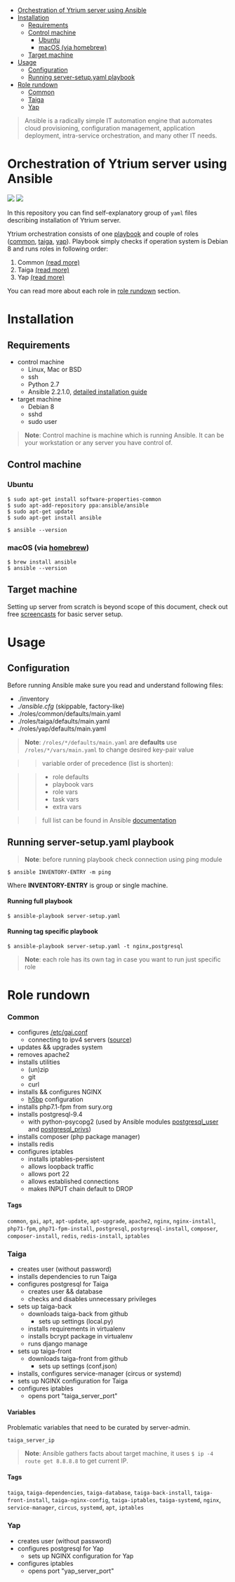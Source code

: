 <!-- START doctoc generated TOC please keep comment here to allow auto update -->
<!-- DON'T EDIT THIS SECTION, INSTEAD RE-RUN doctoc TO UPDATE -->


- [Orchestration of Ytrium server using Ansible](#orchestration-of-ytrium-server-using-ansible)
- [Installation](#installation)
  - [Requirements](#requirements)
  - [Control machine](#control-machine)
    - [Ubuntu](#ubuntu)
    - [macOS (via homebrew)](#macos-via-homebrew)
  - [Target machine](#target-machine)
- [Usage](#usage)
  - [Configuration](#configuration)
  - [Running server-setup.yaml playbook](#running-server-setupyaml-playbook)
- [Role rundown](#role-rundown)
    - [Common](#common)
    - [Taiga](#taiga)
    - [Yap](#yap)

<!-- END doctoc generated TOC please keep comment here to allow auto update -->

>Ansible is a radically simple IT automation engine that automates cloud provisioning, configuration management, application deployment, intra-service orchestration, and many other IT needs.

# Orchestration of Ytrium server using Ansible

<img src="https://img.shields.io/badge/Debian-Jessie_(8)-green.svg?style=flat-square"> <img src="https://img.shields.io/badge/Ansible-2.2.1.0-blue.svg?style=flat-square">

In this repository you can find self-explanatory group of `yaml` files describing installation of Ytrium server.

Ytrium orchestration consists of one [playbook](https://github.com/stu-ba/yap-ansible/blob/master/server-setup.yaml) and couple of roles ([common](https://github.com/stu-ba/yap-ansible/tree/master/roles/common), [taiga](https://github.com/stu-ba/yap-ansible/tree/master/roles/taiga), [yap](https://github.com/stu-ba/yap-ansible/tree/master/roles/yap)). Playbook simply checks if operation system is Debian 8 and runs roles in following order:

 1. Common [(read more)](https://github.com/stu-ba/yap-ansible#common)
 2. Taiga [(read more)](https://github.com/stu-ba/yap-ansible#taiga)
 3. Yap [(read more)](https://github.com/stu-ba/yap-ansible#yap)

You can read more about each role in [role rundown](https://github.com/stu-ba/yap-ansible#role-rundown) section.

# Installation

## Requirements

 - control machine 
     - Linux, Mac or BSD
     - ssh
     - Python 2.7
     - Ansible 2.2.1.0, [detailed installation guide](http://docs.ansible.com/ansible/intro_installation.html#installation)
 - target machine
     - Debian 8
     - sshd
     - sudo user
     
 
 >**Note**: Control machine is machine which is running Ansible. It can be your workstation or any server you have control of.
 
## Control machine

### Ubuntu

```
$ sudo apt-get install software-properties-common
$ sudo apt-add-repository ppa:ansible/ansible
$ sudo apt-get update
$ sudo apt-get install ansible

$ ansible --version
```

### macOS (via [homebrew](https://brew.sh/))

```
$ brew install ansible
$ ansible --version
```

## Target machine

Setting up server from scratch is beyond scope of this document, check out free [screencasts](https://serversforhackers.com/series/security) for basic server setup.

# Usage

## Configuration

Before running Ansible make sure you read and understand following files: 

 - ./inventory
 - *./ansible.cfg* (skippable, factory-like)
 - ./roles/common/defaults/main.yaml
 - ./roles/taiga/defaults/main.yaml
 - ./roles/yap/defaults/main.yaml

>**Note**: `/roles/*/defaults/main.yaml` are **defaults** use `/roles/*/vars/main.yaml` to change desired key-pair value

>> variable order of precedence (list is shorten):

>> * role defaults
>> * playbook vars
>> * role vars
>> * task vars
>> * extra vars

>> full list can be found in Ansible [documentation](http://docs.ansible.com/ansible/playbooks_variables.html#variable-precedence-where-should-i-put-a-variable)

## Running server-setup.yaml playbook

>**Note**: before running playbook check connection using ping module 
>
```
$ ansible INVENTORY-ENTRY -m ping
```
Where **INVENTORY-ENTRY** is group or single machine.

#### Running full playbook

```
$ ansible-playbook server-setup.yaml
```

#### Running tag specific playbook

```
$ ansible-playbook server-setup.yaml -t nginx,postgresql
```

>**Note**: each role has its own tag in case you want to run just specific role


# Role rundown

### Common

 - configures [/etc/gai.conf](https://github.com/stu-ba/yap-ansible/blob/master/roles/common/files/etc/gai.conf#L52-L54)
     - connecting to ipv4 servers ([source](http://askubuntu.com/a/787491))
 - updates && upgrades system
 - removes apache2
 - installs utilities 
     - (un)zip
     - git
     - curl
 - installs && configures NGINX
     - [h5bp](https://github.com/h5bp/server-configs-nginx) configuration
 - installs php7.1-fpm from sury.org
 - installs postgresql-9.4
     - with python-psycopg2 (used by Ansible modules [postgresql_user](http://docs.ansible.com/ansible/postgresql_user_module.html) and [postgresql_privs](http://docs.ansible.com/ansible/postgresql_privs_module.html))
 - installs composer (php package manager)
 - installs redis
 - configures iptables
     - installs iptables-persistent
     - allows loopback traffic
     - allows port 22
     - allows established connections
     - makes INPUT chain default to DROP

#### Tags
`common`, `gai`, `apt`, `apt-update`, `apt-upgrade`, `apache2`, `nginx`, `nginx-install`, `php71-fpm`, `php71-fpm-install`, `postgresql`, `postgresql-install`, `composer`, `composer-install`, `redis`, `redis-install`, `iptables`
 

### Taiga

 - creates user (without password)
 - installs dependencies to run Taiga
 - configures postgresql for Taiga
     - creates user && database
     - checks and disables unnecessary privileges
 - sets up taiga-back
     - downloads taiga-back from github
         - sets up settings (local.py)
     - installs requirements in virtualenv
     - installs bcrypt package in virtualenv
     - runs django manage
 - sets up taiga-front
     - downloads taiga-front from github
         - sets up settings (conf.json)
 - installs, configures service-manager (circus or systemd)
 - sets up NGINX configuration for Taiga 
 - configures iptables
     - opens port "taiga_server_port"
 

#### Variables
Problematic variables that need to be curated by server-admin.

`taiga_server_ip`

>**Note**: Ansible gathers facts about target machine, it uses `$ ip -4 route get 8.8.8.8` to get current IP.

#### Tags
`taiga`, `taiga-dependencies`, `taiga-database`, `taiga-back-install`, `taiga-front-install`, `taiga-nginx-config`, `taiga-iptables`, `taiga-systemd`, `nginx`, `service-manager`, `circus`, `systemd`, `apt`, `iptables`


### Yap

 - creates user (without password)
 - configures postgresql for Yap
     - sets up NGINX configuration for Yap 
 - configures iptables
     - opens port "yap_server_port"
 